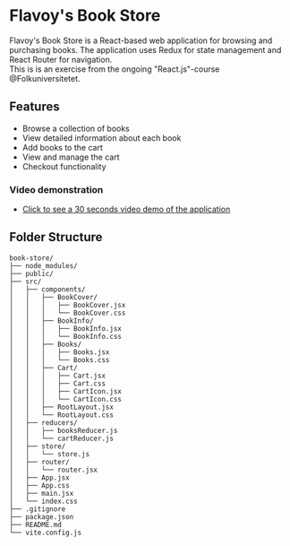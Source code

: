 # Flavoy's Book Store

Flavoy's Book Store is a React-based web application for browsing and purchasing books. The application uses Redux for state management and React Router for navigation.  
This is is an exercise from the ongoing "React.js"-course @Folkuniversitetet.

## Features

- Browse a collection of books
- View detailed information about each book
- Add books to the cart
- View and manage the cart
- Checkout functionality

### Video demonstration

- [Click to see a 30 seconds video demo of the application](/book_store_video_demo.mp4)

## Folder Structure

```
book-store/
├── node_modules/
├── public/
├── src/
│   ├── components/
│   │   ├── BookCover/
│   │   │   ├── BookCover.jsx
│   │   │   └── BookCover.css
│   │   ├── BookInfo/
│   │   │   ├── BookInfo.jsx
│   │   │   └── BookInfo.css
│   │   ├── Books/
│   │   │   ├── Books.jsx
│   │   │   └── Books.css
│   │   ├── Cart/
│   │   │   ├── Cart.jsx
│   │   │   ├── Cart.css
│   │   │   ├── CartIcon.jsx
│   │   │   └── CartIcon.css
│   │   ├── RootLayout.jsx
│   │   └── RootLayout.css
│   ├── reducers/
│   │   ├── booksReducer.js
│   │   └── cartReducer.js
│   ├── store/
│   │   └── store.js
│   ├── router/
│   │   └── router.jsx
│   ├── App.jsx
│   ├── App.css
│   ├── main.jsx
│   └── index.css
├── .gitignore
├── package.json
├── README.md
└── vite.config.js
```
